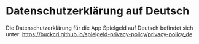 # Datenschutzerklärung auf Deutsch

Die Datenschutzerklärung für die App Spielgeld auf Deutsch befindet sich unter: <https://buckcri.github.io/spielgeld-privacy-policy/privacy-policy_de>
